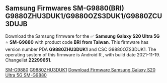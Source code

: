 <h2>Samsung Firmwares SM-G9880(BRI) G9880ZHU3DUK1/G9880OZS3DUK1/G9880ZCU3DUJB</h2>
Download the Samsung firmware for the ✅ <strong>Samsung Galaxy S20 Ultra 5G </strong> ⭐ <strong>SM-G9880</strong> with product code <strong>BRI</strong> <strong> from Taiwan</strong>. This firmware has version number PDA <strong>G9880ZHU3DUK1</strong> and CSC G9880OZS3DUK1. The operating system of this firmware is Android R , with build date 2021-11-19. Changelist <strong>22299651</strong>.


[SM-G9880](https://samfirm.shop/samsung/model/SM-G9880)
[G9880ZHU3DUK1](https://samfirm.shop/samsung/pda/G9880ZHU3DUK1)
[Download Firmware Samsung Galaxy S20 Ultra 5G SM-G9880](https://samfirm.shop/samsung/firmware/475428)
